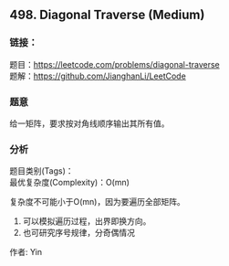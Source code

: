 ## 498. Diagonal Traverse (Medium)

### **链接**：
题目：https://leetcode.com/problems/diagonal-traverse  
题解：https://github.com/JianghanLi/LeetCode

### **题意**
给一矩阵，要求按对角线顺序输出其所有值。


### **分析**  
题目类别(Tags)：  
最优复杂度(Complexity)：O(mn)  
 
复杂度不可能小于O(mn)，因为要遍历全部矩阵。 
1. 可以模拟遍历过程，出界即换方向。
2. 也可研究序号规律，分奇偶情况

作者: Yin